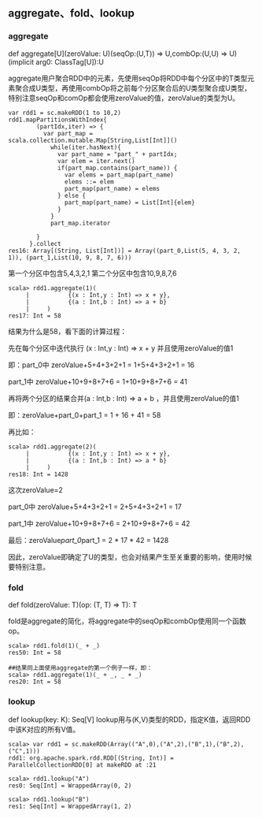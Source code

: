 ## aggregate、fold、lookup
### aggregate
def aggregate[U](zeroValue: U)(seqOp:(U,T)) => U,combOp:(U,U) => U)(implicit arg0: ClassTag[U]):U

aggregate用户聚合RDD中的元素，先使用seqOp将RDD中每个分区中的T类型元素聚合成U类型，再使用combOp将之前每个分区聚合后的U类型聚合成U类型，特别注意seqOp和comOp都会使用zeroValue的值，zeroValue的类型为U。

```
var rdd1 = sc.makeRDD(1 to 10,2)
rdd1.mapPartitionsWithIndex{
        (partIdx,iter) => {
          var part_map = scala.collection.mutable.Map[String,List[Int]]()
            while(iter.hasNext){
              var part_name = "part_" + partIdx;
              var elem = iter.next()
              if(part_map.contains(part_name)) {
                var elems = part_map(part_name)
                elems ::= elem
                part_map(part_name) = elems
              } else {
                part_map(part_name) = List[Int]{elem}
              }
            }
            part_map.iterator
           
        }
      }.collect
res16: Array[(String, List[Int])] = Array((part_0,List(5, 4, 3, 2, 1)), (part_1,List(10, 9, 8, 7, 6)))
```
第一个分区中包含5,4,3,2,1
第二个分区中包含10,9,8,7,6

```
scala> rdd1.aggregate(1)(
     |           {(x : Int,y : Int) => x + y}, 
     |           {(a : Int,b : Int) => a + b}
     |     )
res17: Int = 58
 ```
结果为什么是58，看下面的计算过程：
 
先在每个分区中迭代执行 (x : Int,y : Int) => x + y 并且使用zeroValue的值1

即：part_0中 zeroValue+5+4+3+2+1 = 1+5+4+3+2+1 = 16

part_1中 zeroValue+10+9+8+7+6 = 1+10+9+8+7+6 = 41

再将两个分区的结果合并(a : Int,b : Int) => a + b ，并且使用zeroValue的值1

即：zeroValue+part_0+part_1 = 1 + 16 + 41 = 58

再比如：

```
scala> rdd1.aggregate(2)(
     |           {(x : Int,y : Int) => x + y}, 
     |           {(a : Int,b : Int) => a * b}
     |     )
res18: Int = 1428
```
这次zeroValue=2

part_0中 zeroValue+5+4+3+2+1 = 2+5+4+3+2+1 = 17

part_1中 zeroValue+10+9+8+7+6 = 2+10+9+8+7+6 = 42

最后：zeroValue*part_0*part_1 = 2 * 17 * 42 = 1428

因此，zeroValue即确定了U的类型，也会对结果产生至关重要的影响，使用时候要特别注意。

### fold
def fold(zeroValue: T)(op: (T, T) ⇒ T): T

fold是aggregate的简化，将aggregate中的seqOp和combOp使用同一个函数op。

```
scala> rdd1.fold(1)(_ + _)
res50: Int = 58

##结果同上面使用aggregate的第一个例子一样，即：
scala> rdd1.aggregate(1)(_ + _, _ + _)
res20: Int = 58
```
### lookup
def lookup(key: K): Seq[V]
lookup用与(K,V)类型的RDD，指定K值，返回RDD中该K对应的所有V值。

```
scala> var rdd1 = sc.makeRDD(Array(("A",0),("A",2),("B",1),("B",2),("C",1)))
rdd1: org.apache.spark.rdd.RDD[(String, Int)] = ParallelCollectionRDD[0] at makeRDD at :21
 
scala> rdd1.lookup("A")
res0: Seq[Int] = WrappedArray(0, 2)
 
scala> rdd1.lookup("B")
res1: Seq[Int] = WrappedArray(1, 2)
```



